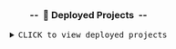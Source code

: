 <br>

<a id="projects"></a>

<h3 align="center">--&nbsp;&nbsp;🚀 Deployed Projects&nbsp;&nbsp;--</h3>
<details>
<summary align="center">
    <kbd><kbd>CLICK</kbd> to view deployed projects</kbd>
    <br>
    <br>
</summary>
